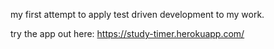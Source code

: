 my first attempt to apply test driven development to my work.

try the app out here: https://study-timer.herokuapp.com/
